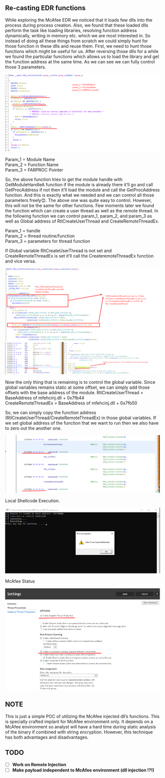 ## Re-casting EDR functions

While exploring the McAfee EDR we noticed that it loads few dlls into the process during process creation. Also, we found that these loaded dlls perform the task like loading libraries, resolving function address dynamically, writing in memory etc. which we are most interested in. So instead of doing all these things from scratch we could simply hunt for those function in these dlls and reuse them.
First, we need to hunt those functions which might be useful for us. 
After reversing those dlls for a while we found the particular functions which allows us to load the library and get the function address at the same time. As we can see we can fully control those 3 parameters.

![Alt text](https://github.com/RedTeamOperations/Journey-to-McAfee/blob/main/EDR-Recasting/img/1.png?raw=true ":)")

Param_1 = Module Name <br/>
Param_2 = Function Name <br/>
Param_3 = FARPROC Pointer <br/>

So, the above function tries to get the module handle with GetModuleHandleA function if the module is already there it’ll go and call GetProcAddress if not then it’ll load the module and call the GetProcAddress function. And this is exactly what we needed and we can control all those parameters freely😊.
The above one was quite easy to control. However, this will not be the same for other functions. Few moments later we found the function which can create a user thread as well as the remote thread.
In the following function we can control param_1, param_2, and param_3 as well as Global address of RtlCreateUserThread and CreateRemoteThreadEx. <br/>

Param_1 = handle <br/>
Param_2 = thread routine/function <br/>
Param_3 = parameters for thread function <br/>

If Global variable RltCreateUserThread is not set and CreateRemoteThreadEx is set it’ll call the CreateremoteThreadEx function and vice versa. 

![Alt text](https://github.com/RedTeamOperations/Journey-to-McAfee/blob/main/EDR-Recasting/img/2.png?raw=true ":)")
![Alt text](https://github.com/RedTeamOperations/Journey-to-McAfee/blob/main/EDR-Recasting/img/3.png?raw=true ":)")
	 
Now the only thing that is remaining is to control the global variable. Since global variables remains static at some offset, we can simply add those offsets with the base address of the module. 
RtlCreateUserThread = BaseAddress of mfehcinj.dll + 0x7fb44 <br/>
CreateRemoteThreadEx = BaseAddress of mfehcinj.dll + 0x7fb50 <br/>

So, we can simply copy the function address (RtlCreateUserThread/CreateRemoteThreadEx) in those global variables. If we set global address of the function that we want to run then we also have to zero out the another one.

![Alt text](https://github.com/RedTeamOperations/Journey-to-McAfee/blob/main/EDR-Recasting/img/4.png?raw=true ":)")
 
Local Shellcode Execution.

![Alt text](https://github.com/RedTeamOperations/Journey-to-McAfee/blob/main/EDR-Recasting/img/5.png ":)")

McAfee Status

![Alt text](https://github.com/RedTeamOperations/Journey-to-McAfee/blob/main/EDR-Recasting/img/6.png ":)")

## NOTE
This is just a simple POC of utilizing the McAfee injected dll’s functions. This is specially crafted implant for McAfee environment only. It depends on a McAfee environment so analyst will have a hard time during static analysis of the binary if combined with string encryption. However, this technique has both advantages and disadvantages. 

## TODO
- [ ] **Work on Remote Injection**
- [ ] **Make payload independent to McAfee environment (dll injection !?!)**
